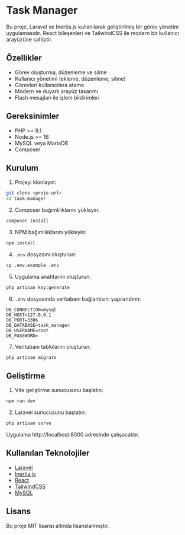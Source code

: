 # Task Manager

Bu proje, Laravel ve Inertia.js kullanılarak geliştirilmiş bir görev yönetim uygulamasıdır. React bileşenleri ve TailwindCSS ile modern bir kullanıcı arayüzüne sahiptir.

## Özellikler

-   Görev oluşturma, düzenleme ve silme
-   Kullanıcı yönetimi (ekleme, düzenleme, silme)
-   Görevleri kullanıcılara atama
-   Modern ve duyarlı arayüz tasarımı
-   Flash mesajları ile işlem bildirimleri

## Gereksinimler

-   PHP >= 8.1
-   Node.js >= 16
-   MySQL veya MariaDB
-   Composer

## Kurulum

1. Projeyi klonlayın:

```bash
git clone <proje-url>
cd task-manager
```

2. Composer bağımlılıklarını yükleyin:

```bash
composer install
```

3. NPM bağımlılıklarını yükleyin:

```bash
npm install
```

4. `.env` dosyasını oluşturun:

```bash
cp .env.example .env
```

5. Uygulama anahtarını oluşturun:

```bash
php artisan key:generate
```

6. `.env` dosyasında veritabanı bağlantısını yapılandırın:

```
DB_CONNECTION=mysql
DB_HOST=127.0.0.1
DB_PORT=3306
DB_DATABASE=task_manager
DB_USERNAME=root
DB_PASSWORD=
```

7. Veritabanı tablolarını oluşturun:

```bash
php artisan migrate
```

## Geliştirme

1. Vite geliştirme sunucusunu başlatın:

```bash
npm run dev
```

2. Laravel sunucusunu başlatın:

```bash
php artisan serve
```

Uygulama http://localhost:8000 adresinde çalışacaktır.

## Kullanılan Teknolojiler

-   [Laravel](https://laravel.com)
-   [Inertia.js](https://inertiajs.com)
-   [React](https://reactjs.org)
-   [TailwindCSS](https://tailwindcss.com)
-   [MySQL](https://www.mysql.com)

## Lisans

Bu proje MIT lisansı altında lisanslanmıştır.
